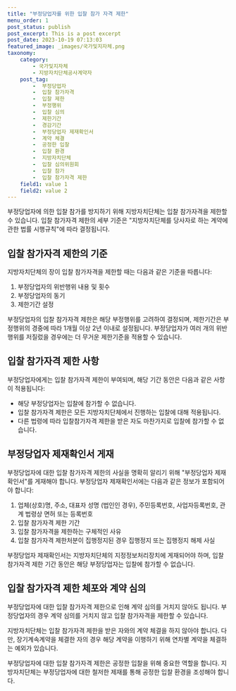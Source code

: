```yaml
---
title: "부정당업자를 위한 입찰 참가 자격 제한"
menu_order: 1
post_status: publish
post_excerpt: This is a post excerpt
post_date: 2023-10-19 07:13:03
featured_image: _images/국가및지자체.png
taxonomy:
    category:
        - 국가및지자체
        - 지방자치단체공사계약자
    post_tag:
        -  부정당업자
        -  입찰 참가자격
        -  입찰 제한
        -  부정행위
        -  입찰 심의
        -  제한기간
        -  경감기간
        -  부정당업자 제재확인서
        -  계약 체결
        -  공정한 입찰
        -  입찰 환경
        -  지방자치단체
        -  입찰 심의위원회
        -  입찰 참가
        -  입찰 참가자격 제한
    field1: value 1
    field2: value 2
---
```



부정당업자에 의한 입찰 참가를 방지하기 위해 지방자치단체는 입찰 참가자격을 제한할 수 있습니다. 입찰 참가자격 제한의 세부 기준은 "지방자치단체를 당사자로 하는 계약에 관한 법률 시행규칙"에 따라 결정됩니다.

## 입찰 참가자격 제한의 기준

지방자치단체의 장이 입찰 참가자격을 제한할 때는 다음과 같은 기준을 따릅니다:

1. 부정당업자의 위반행위 내용 및 횟수
2. 부정당업자의 동기
3. 제한기간 설정

부정당업자의 입찰 참가자격 제한은 해당 부정행위를 고려하여 결정되며, 제한기간은 부정행위의 경중에 따라 1개월 이상 2년 이내로 설정됩니다. 부정당업자가 여러 개의 위반행위를 저질렀을 경우에는 더 무거운 제한기준을 적용할 수 있습니다.

## 입찰 참가자격 제한 사항

부정당업자에게는 입찰 참가자격 제한이 부여되며, 해당 기간 동안은 다음과 같은 사항이 적용됩니다:

- 해당 부정당업자는 입찰에 참가할 수 없습니다.
- 입찰 참가자격 제한은 모든 지방자치단체에서 진행하는 입찰에 대해 적용됩니다.
- 다른 법령에 따라 입찰참가자격 제한을 받은 자도 마찬가지로 입찰에 참가할 수 없습니다.

## 부정당업자 제재확인서 게재

부정당업자에 대한 입찰 참가자격 제한의 사실을 명확히 알리기 위해 "부정당업자 제재확인서"를 게재해야 합니다. 부정당업자 제재확인서에는 다음과 같은 정보가 포함되어야 합니다:

1. 업체(상호)명, 주소, 대표자 성명 (법인인 경우), 주민등록번호, 사업자등록번호, 관계 법령상 면허 또는 등록번호
2. 입찰 참가자격 제한 기간
3. 입찰 참가자격을 제한하는 구체적인 사유
4. 입찰 참가자격 제한처분이 집행정지된 경우 집행정지 또는 집행정지 해제 사실

부정당업자 제재확인서는 지방자치단체의 지정정보처리장치에 게재되어야 하며, 입찰 참가자격 제한 기간 동안은 해당 부정당업자는 입찰에 참가할 수 없습니다.

## 입찰 참가자격 제한 체포와 계약 심의

부정당업자에 대한 입찰 참가자격 제한으로 인해 계약 심의를 거치지 않아도 됩니다. 부정당업자의 경우 계약 심의를 거치지 않고 입찰 참가자격을 제한할 수 있습니다.

지방자치단체는 입찰 참가자격 제한을 받은 자와의 계약 체결을 하지 않아야 합니다. 다만, 장기계속계약을 체결한 자의 경우 해당 계약을 이행하기 위해 연차별 계약을 체결하는 예외가 있습니다.

부정당업자에 대한 입찰 참가자격 제한은 공정한 입찰을 위해 중요한 역할을 합니다. 지방자치단체는 부정당업자에 대한 철저한 제재를 통해 공정한 입찰 환경을 조성해야 합니다.
